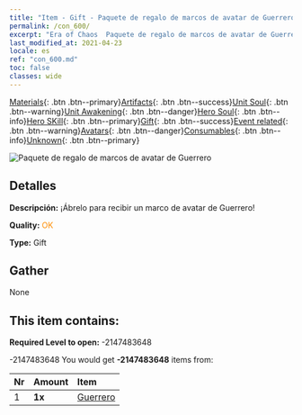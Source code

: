 ```yaml
---
title: "Item - Gift - Paquete de regalo de marcos de avatar de Guerrero"
permalink: /con_600/
excerpt: "Era of Chaos  Paquete de regalo de marcos de avatar de Guerrero"
last_modified_at: 2021-04-23
locale: es
ref: "con_600.md"
toc: false
classes: wide
---
```

 [Materials](/ItemsES/){: .btn .btn--primary}[Artifacts](/ItemsES/Artifacts/){: .btn .btn--success}[Unit Soul](/ItemsES/UnitSoul/){: .btn .btn--warning}[Unit Awakening](/ItemsES/UnitAwakening/){: .btn .btn--danger}[Hero Soul](/ItemsES/HeroSoul/){: .btn .btn--info}[Hero SKill](/ItemsES/HeroSkill/){: .btn .btn--primary}[Gift](/ItemsES/Gift/){: .btn .btn--success}[Event related](/ItemsES/Events/){: .btn .btn--warning}[Avatars](/ItemsES/Avatars/){: .btn .btn--danger}[Consumables](/ItemsES/Consumables/){: .btn .btn--info}[Unknown](/ItemsES/Unknown/){: .btn .btn--primary}

 ![Paquete de regalo de marcos de avatar de Guerrero](/images/t/i_907003.png)

## Detalles
 **Descripción:** ¡Ábrelo para recibir un marco de avatar de Guerrero!

 **Quality:** <span style="color: #FF8C00">OK</span>

 **Type:** Gift

## Gather

  None

## This item contains:

 **Required Level to open:** -2147483648

 -2147483648 You would get **-2147483648** items  from:

  | Nr | Amount |     Item    |
  |:---|:-------|:------------|
  | 1 |  **1x** | [Guerrero](/es/Avatars/Warrior/) |  | 
